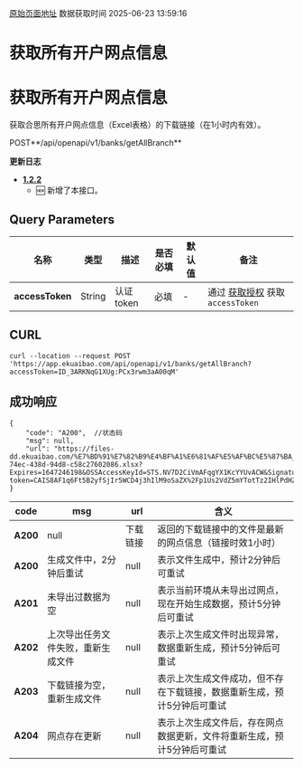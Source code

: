 [原始页面地址](https://docs.ekuaibao.com/docs/open-api/pay/get-all-branch)
数据获取时间 2025-06-23 13:59:16

# 获取所有开户网点信息

# 获取所有开户网点信息  
  
获取合思所有开户网点信息（Excel表格）的下载链接（在1小时内有效）。

POST**/api/openapi/v1/banks/getAllBranch**

**更新日志**

  * [**1.2.2**](/updateLog/update-log#122)
    * 🆕 新增了本接口。



## Query Parameters​

名称| 类型| 描述| 是否必填| 默认值| 备注  
---|---|---|---|---|---  
**accessToken**|  String| 认证token| 必填| -| 通过 [获取授权](/docs/open-api/getting-started/auth) 获取 `accessToken`  
  
## CURL​
    
    
    curl --location --request POST 'https://app.ekuaibao.com/api/openapi/v1/banks/getAllBranch?accessToken=ID_3ARKNqG1XUg:PCx3rwm3aA00qM'  
    

## 成功响应​
    
    
    {  
        "code": "A200",  //状态码  
        "msg": null,  
        "url": "https://files-dd.ekuaibao.com/%E7%BD%91%E7%82%B9%E4%BF%A1%E6%81%AF%E5%AF%BC%E5%87%BA_20220310_2316_eadf9c9c-74ec-438d-94d8-c58c27602086.xlsx?Expires=1647246198&OSSAccessKeyId=STS.NV7D2CiVmAFqgYX1KcYYUvACW&Signature=vqCTqf4zsX6nVmILqxJa6rNc%2FKs%3D&security-token=CAIS8AF1q6Ft5B2yfSjIr5WCD4j3hIlM9oSaZX%2Fp1Us2VdZ5mYTotTz2IHlPdHZhBekYtPszmW9Z6%2FsdlqF%2BSIJETEbNapPacheEYUTzDbDasumZsJYm6vT8a0XxZjf%2F2MjNGZabKPrWZvaqbX3diyZ32sGUXD6%2BXlujQ%2Fbr4NwdGbZxZASjaidcD9p7PxZrrNRgVUHcLvGwKBXn8AGyZQhKwlMk1zojtf7lmpTMtUuE0ALAp7VL99irEP%2BNdNJxOZpzadCx0dFte7DJuCwqsEERpPgn0PUao2ib447MXgQO%2BXScOu%2FT6cZ0MBRpwUXA2EKANZEagAEsUkQ57zVRRGMrdKgCaXe5kZCZc85Sm0IXmPjiLR7lvCb6t42mZigZRgb5liBTCfO%2B5XiJyFgpIe7yJ3QUkaNhN1qlO5ivI9JVO7c2ycrq0kJb21MwL%2BRvYcUEGuhQLb%2Bn1G%2Bpq8wClfv2YcTR6Otfp1igSZjIlIOQlvNpTwGpYg%3D%3D"  
    }  
    

code| msg| url| 含义  
---|---|---|---  
**A200**|  null| 下载链接| 返回的下载链接中的文件是最新的网点信息（链接时效1小时）  
**A200**|  生成文件中，2分钟后重试| null| 表示文件生成中，预计2分钟后可重试  
**A201**|  未导出过数据为空| null| 表示当前环境从未导出过网点，现在开始生成数据，预计5分钟后可重试  
**A202**|  上次导出任务文件失败，重新生成文件| null| 表示上次生成文件时出现异常，数据重新生成，预计5分钟后可重试  
**A203**|  下载链接为空，重新生成文件| null| 表示上次生成文件成功，但不存在下载链接，数据重新生成，预计5分钟后可重试  
**A204**|  网点存在更新| null| 表示上次生成文件后，存在网点数据更新，文件将重新生成，预计5分钟后可重试
